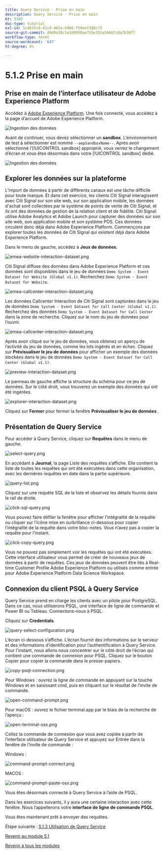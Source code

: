 ```yaml
---
title: Query Service - Prise en main
description: Query Service - Prise en main
kt: 5342
doc-type: tutorial
exl-id: 5c4615c6-41c0-465a-b9b6-f59eef388c73
source-git-commit: d9d9a38c1e160950ae755e352a54667c8a7b30f7
workflow-type: tm+mt
source-wordcount: '647'
ht-degree: 0%

---
```


# 5.1.2 Prise en main

## Prise en main de l’interface utilisateur de Adobe Experience Platform

Accédez à [Adobe Experience Platform](https://experience.adobe.com/platform). Une fois connecté, vous accédez à la page d’accueil de Adobe Experience Platform.

![Ingestion des données](./../../../modules/datacollection/module1.2/images/home.png)

Avant de continuer, vous devez sélectionner un **sandbox**. L’environnement de test à sélectionner est nommé ``--aepSandboxName--``. Après avoir sélectionné l’[!UICONTROL sandbox] approprié, vous verrez le changement d’écran et vous êtes désormais dans votre [!UICONTROL sandbox] dédié.

![Ingestion des données](./../../../modules/datacollection/module1.2/images/sb1.png)

## Explorer les données sur la plateforme

L’import de données à partir de différents canaux est une tâche difficile pour toute marque. Et dans cet exercice, les clients Citi Signal interagissent avec Citi Signal sur son site web, sur son application mobile, les données d&#39;achat sont collectées par le système de points de vente de Citi Signal, et ils ont des données de gestion de la relation client et de fidélité. Citi Signal utilise Adobe Analytics et Adobe Launch pour capturer des données sur son site web, son application mobile et son système POS. Ces données circulent donc déjà dans Adobe Experience Platform. Commençons par explorer toutes les données de Citi Signal qui existent déjà dans Adobe Experience Platform.

Dans le menu de gauche, accédez à **Jeux de données**.

![emea-website-interaction-dataset.png](./images/emeawebsiteinteractiondataset.png)

Citi Signal diffuse des données dans Adobe Experience Platform et ces données sont disponibles dans le jeu de données `Demo System - Event Dataset for Website (Global v1.1)`. Recherchez `Demo System - Event Dataset for Website`.

![emea-callcenter-interaction-dataset.png](./images/emeawebsiteinteractiondataset1.png)

Les données Callcenter Interaction de Citi Signal sont capturées dans le jeu de données `Demo System - Event Dataset for Call Center (Global v1.1)`. Recherchez des données `Demo System - Event Dataset for Call Center` dans la zone de recherche. Cliquez sur le nom du jeu de données pour l’ouvrir.

![emea-callcenter-interaction-dataset.png](./images/emeacallcenterinteractiondataset.png)

Après avoir cliqué sur le jeu de données, vous obtenez un aperçu de l’activité du jeu de données, comme les lots ingérés et en échec. Cliquez sur **Prévisualiser le jeu de données** pour afficher un exemple des données stockées dans le jeu de données `Demo System - Event Dataset for Call Center (Global v1.1)`.

![preview-interaction-dataset.png](./images/previewinteractiondataset.png)

Le panneau de gauche affiche la structure du schéma pour ce jeu de données. Sur le côté droit, vous trouverez un exemple des données qui ont été ingérées.

![explorer-interaction-dataset.png](./images/exploreinteractiondataset.png)

Cliquez sur **Fermer** pour fermer la fenêtre **Prévisualiser le jeu de données** .

## Présentation de Query Service

Pour accéder à Query Service, cliquez sur **Requêtes** dans le menu de gauche.

![select-query.png](./images/selectqueries.png)

En accédant à **Journal**, la page Liste des requêtes s’affiche. Elle contient la liste de toutes les requêtes qui ont été exécutées dans cette organisation, avec les dernières requêtes en date dans la partie supérieure.

![query-list.png](./images/querylist.png)

Cliquez sur une requête SQL de la liste et observez les détails fournis dans le rail de droite.

![click-sql-query.png](./images/clicksqlquery.png)

Vous pouvez faire défiler la fenêtre pour afficher l’intégralité de la requête ou cliquer sur l’icône mise en surbrillance ci-dessous pour copier l’intégralité de la requête dans votre bloc-notes. Vous n’avez pas à copier la requête pour l’instant.

![click-copy-query.png](./images/clickcopyquery.png)

Vous ne pouvez pas simplement voir les requêtes qui ont été exécutées. Cette interface utilisateur vous permet de créer de nouveaux jeux de données à partir de requêtes. Ces jeux de données peuvent être liés à Real-time Customer Profile Adobe Experience Platform ou utilisés comme entrée pour Adobe Experience Platform Data Science Workspace.

## Connexion du client PSQL à Query Service

Query Service prend en charge les clients avec un pilote pour PostgreSQL. Dans ce cas, nous utiliserons PSQL, une interface de ligne de commande et Power BI ou Tableau. Connectons-nous à PSQL.

Cliquez sur **Credentials**.

![query-select-configuration.png](./images/queriesselectconfiguration.png)

L’écran ci-dessous s’affiche. L’écran fournit des informations sur le serveur et des informations d’identification pour l’authentification à Query Service. Pour l’instant, nous allons nous concentrer sur le côté droit de l’écran qui contient une commande de connexion pour PSQL. Cliquez sur le bouton Copier pour copier la commande dans le presse-papiers.

![copy-psql-connection.png](./images/copypsqlconnection.png)

Pour Windows : ouvrez la ligne de commande en appuyant sur la touche Windows et en saisissant cmd, puis en cliquant sur le résultat de l’invite de commande.

![open-command-prompt.png](./images/opencommandprompt.png)

Pour macOS : ouvrez le fichier terminal.app par le biais de la recherche de l’aperçu :

![open-terminal-osx.png](./images/openterminalosx.png)

Collez la commande de connexion que vous avez copiée à partir de l’interface utilisateur de Query Service et appuyez sur Entrée dans la fenêtre de l’invite de commande :

Windows :

![command-prompt-connect.png](./images/commandpromptconnected.png)

MACOS :

![command-prompt-paste-osx.png](./images/commandpromptpasteosx.png)

Vous êtes désormais connecté à Query Service à l’aide de PSQL.

Dans les exercices suivants, il y aura une certaine interaction avec cette fenêtre. Nous l’appellerons votre **interface de ligne de commande PSQL**.

Vous êtes maintenant prêt à envoyer des requêtes.

Étape suivante : [5.1.3 Utilisation de Query Service](./ex3.md)

[Revenir au module 5.1](./query-service.md)

[Revenir à tous les modules](../../../overview.md)
